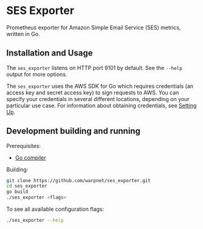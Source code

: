 # SES Exporter
Prometheus exporter for Amazon Simple Email Service (SES) metrics, written in Go.

## Installation and Usage
The `ses_exporter` listens on HTTP port 9101 by default. See the `--help` output for more options.

The `ses_exporter` uses the AWS SDK for Go which requires credentials (an access key and secret access key) to sign requests to AWS. You can specify your credentials in several different locations, depending on your particular use case. For information about obtaining credentials, see [Setting Up](https://docs.aws.amazon.com/sdk-for-go/v1/developer-guide/setting-up.html).

## Development building and running
Prerequisites:

* [Go compiler](https://golang.org/dl/)

Building:

```bash
git clone https://github.com/warpnet/ses_exporter.git
cd ses_exporter
go build
./ses_exporter <flags>
```

To see all available configuration flags:

```bash
./ses_exporter --help
```
